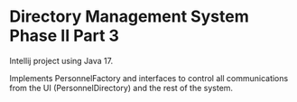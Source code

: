 # Directory Management System Phase II Part 3

Intellij project using Java 17.

Implements PersonnelFactory and interfaces to control all communications from the UI (PersonnelDirectory) and the rest of the system.
